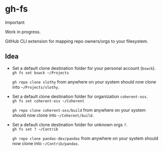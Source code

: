 # gh-fs

> [!Important]
> Work in progress.

GitHub CLI extension for mapping repo owners/orgs to your filesystem.

## Idea

* Set a default clone destination folder for your personal account (`bswck`).<br>
  `gh fs set bswck ~/Projects`

  `gh repo clone slothy` from anywhere on your system should now clone into `~/Projects/slothy`.

* Set a default clone destination folder for organization `coherent-oss`.<br>
  `gh fs set coherent-oss ~/Coherent`

  `gh repo clone coherent-oss/build` from anywhere on your system should now clone into `~/Coherent/build`.

* Set a default clone destination folder for unknown orgs `?`.<br>
  `gh fs set ? ~/Contrib`

  `gh repo clone pandas-dev/pandas` from anywhere on your system should now clone into `~/Contrib/pandas`.

